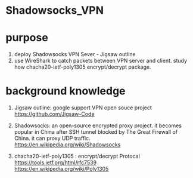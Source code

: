 # Shadowsocks_VPN

# purpose

1. deploy Shadowsocks VPN Sever - Jigsaw outline
2. use WireShark to catch packets between VPN server and client. study how chacha20-ietf-poly1305 encrypt/decrypt package.


# background knowledge 

1. Jigsaw outline:  google support VPN open souce project   
https://github.com/Jigsaw-Code

2. Shadowsocks: an open-source encrypted proxy project. it becomes popular in China after SSH tunnel blocked by The Great Firewall of China. it can proxy UDP traffic.   
https://en.wikipedia.org/wiki/Shadowsocks

3.  chacha20-ietf-poly1305 : encrypt/decrypt Protocal
https://tools.ietf.org/html/rfc7539  
https://en.wikipedia.org/wiki/Poly1305


